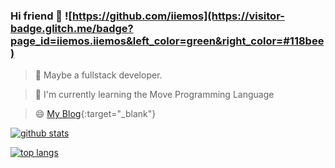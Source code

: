 ### Hi friend 🍍 ![https://github.com/iiemos](https://visitor-badge.glitch.me/badge?page_id=iiemos.iiemos&left_color=green&right_color=#118bee)
> 🍇 Maybe a fullstack developer.
 
> 🍊 I'm currently learning the Move Programming Language

> 😄  [My Blog](https://www.iiemo.com){:target="_blank"}

[![github stats](https://github-readme-stats.vercel.app/api?username=iiemos&show_icons=true&theme=dark)](https://github.com/iiemos)

[![top langs](https://github-readme-stats.vercel.app/api/top-langs/?username=iiemos&layout=compact&theme=dark)](https://github.com/iiemos)





